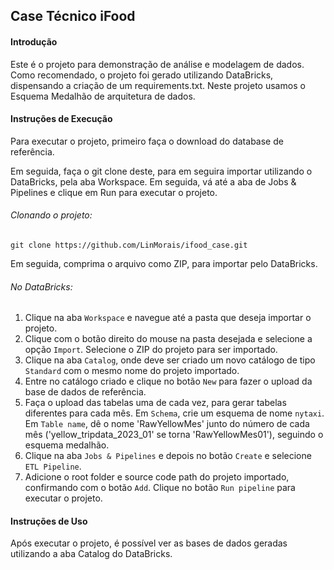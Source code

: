 ## Case Técnico iFood
#### Introdução
Este é o projeto para demonstração de análise e modelagem de dados. Como recomendado, o projeto foi gerado utilizando DataBricks, dispensando a criação de um requirements.txt. Neste projeto usamos o Esquema Medalhão de arquitetura de dados.

#### Instruções de Execução
Para executar o projeto, primeiro faça o download do database de referência.

Em seguida, faça o git clone deste, para em seguira importar utilizando o DataBricks, pela aba Workspace. Em seguida, vá até a aba de Jobs & Pipelines e clique em Run para executar o projeto.

###### Clonando o projeto:

`git clone https://github.com/LinMorais/ifood_case.git`

Em seguida, comprima o arquivo como ZIP, para importar pelo DataBricks.

###### No DataBricks:

1. Clique na aba `Workspace` e navegue até a pasta que deseja importar o projeto.
2. Clique com o botão direito do mouse na pasta desejada e selecione a opção `Import`. Selecione o ZIP do projeto para ser importado.
3. Clique na aba `Catalog`, onde deve ser criado um novo catálogo de tipo `Standard` com o mesmo nome do projeto importado.
4. Entre no catálogo criado e clique no botão `New` para fazer o upload da base de dados de referência.
5. Faça o upload das tabelas uma de cada vez, para gerar tabelas diferentes para cada mês. Em `Schema`, crie um esquema de nome `nytaxi`. Em `Table name`, dê o nome 'RawYellowMes' junto do número de cada mês ('yellow_tripdata_2023_01' se torna 'RawYellowMes01'), seguindo o esquema medalhão.
6. Clique na aba `Jobs & Pipelines` e depois no botão `Create` e selecione `ETL Pipeline`.
7. Adicione o root folder e source code path do projeto importado, confirmando com o botão `Add`. Clique no botão `Run pipeline` para executar o projeto.

####  Instruções de Uso
Após executar o projeto, é possível ver as bases de dados geradas utilizando a aba Catalog do DataBricks.
